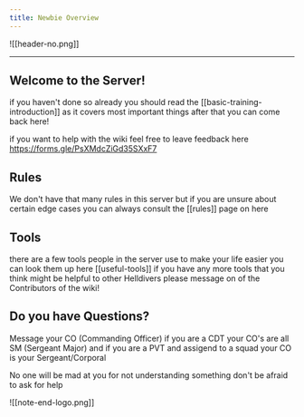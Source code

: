 ```yaml
---
title: Newbie Overview
---
```

![[header-no.png]]
***
## Welcome to the Server!

if you haven't done so already you should read the [[basic-training-introduction]] as it covers most important things after that you can come back here!

if you want to help with the wiki feel free to leave feedback here https://forms.gle/PsXMdcZiGd35SXxF7
## Rules
We don't have that many rules in this server but if you are unsure about certain edge cases you can always consult the [[rules]] page on here
## Tools
there are a few tools people in the server use to make your life easier you can look them up here [[useful-tools]] if you have any more tools that you think might be helpful to other Helldivers please message on of the Contributors of the wiki!

## Do you have Questions?
Message your CO (Commanding Officer) if you are a CDT your CO's are all SM (Sergeant Major) and if you are a PVT and assigend to a squad your CO is your Sergeant/Corporal

No one will be mad at you for not understanding something don't be afraid to ask for help 


![[note-end-logo.png]]
